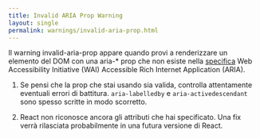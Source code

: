 ```yaml
---
title: Invalid ARIA Prop Warning
layout: single
permalink: warnings/invalid-aria-prop.html
---
```


Il warning invalid-aria-prop appare quando provi a renderizzare un elemento del DOM con una aria-* prop che non esiste nella [specifica](https://www.w3.org/TR/wai-aria-1.1/#states_and_properties) Web Accessibility Initiative (WAI) Accessible Rich Internet Application (ARIA).

1. Se pensi che la prop che stai usando sia valida, controlla attentamente eventuali errori di battitura. `aria-labelledby` e `aria-activedescendant` sono spesso scritte in modo scorretto.

2. React non riconosce ancora gli attributi che hai specificato. Una fix verrà rilasciata probabilmente in una futura versione di React.
